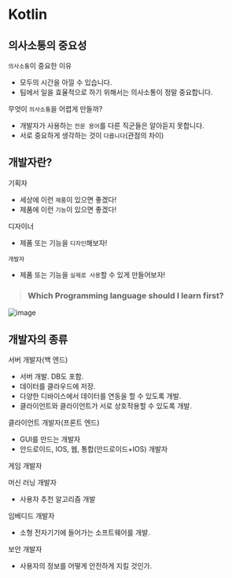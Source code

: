 # Kotlin

## 의사소통의 중요성

`의사소통`이 중요한 이유   
* 모두의 시간을 아낄 수 있습니다.
* 팀에서 일을 효율적으로 하기 위해서는 의사소통이 정말 중요합니다.

무엇이 `의사소통`을 어렵게 만들까?   
* 개발자가 사용하는 `전문 용어`를 다른 직군들은 알아듣지 못합니다.
* 서로 중요하게 생각하는 것이 `다릅니다`(관점의 차이)

## 개발자란?

기획자   
* 세상에 이런 `제품`이 있으면 좋겠다!
* 제품에 이런 `기능`이 있으면 좋겠다!

디자이너   
* 제품 또는 기능을 `디자인`해보자!

`개발자`   
* 제품 또는 기능을 `실제로 사용`할 수 있게 만들어보자!

> <h3>Which Programming language should I learn first?</h3>

![image](https://user-images.githubusercontent.com/43658658/142730982-dbf6a1cf-4383-4493-b8b1-16db5001257f.png)

## 개발자의 종류

서버 개발자(백 엔드)   
* 서버 개발. DB도 포함.
* 데이터를 클라우드에 저장.
* 다양한 디바이스에서 데이터를 연동을 할 수 있도록 개발.
* 클라이언트와 클라이언트가 서로 상호작용할 수 있도록 개발.

클라이언트 개발자(프론트 엔드)   
* GUI를 만드는 개발자
* 안드로이드, IOS, 웹, 통합(안드로이드+IOS) 개발자

게임 개발자   

머신 러닝 개발자   
- 사용자 추천 알고리즘 개발

임베디드 개발자   
* 소형 전자기기에 들어가는 소프트웨어를 개발.

보안 개발자   
* 사용자의 정보를 어떻게 안전하게 지킬 것인가.


